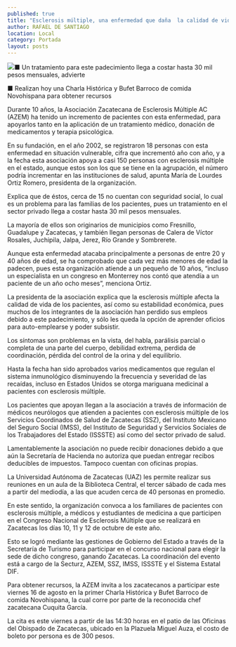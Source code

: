 ```yaml
---
published: true
title: "Esclerosis múltiple, una enfermedad que daña  la calidad de vida de los pacientes: especialista"
author: RAFAEL DE SANTIAGO
location: Local
category: Portada
layout: posts
---
```


![](http://i.imgur.com/EIvAjQKm.jpg)■ Un tratamiento para este padecimiento llega a costar hasta 30 mil pesos mensuales, advierte

■ Realizan hoy una Charla Histórica y Bufet Barroco de comida Novohispana para obtener recursos

Durante 10 años, la Asociación Zacatecana de Esclerosis Múltiple AC (AZEM) ha tenido un incremento de pacientes con esta enfermedad, para apoyarlos tanto en la aplicación de un tratamiento médico, donación de medicamentos y terapia psicológica.

En su fundación, en el año 2002, se registraron 18 personas con esta enfermedad en situación vulnerable, cifra que incrementó año con año, y a la fecha esta asociación apoya a casi 150 personas con esclerosis múltiple en el estado, aunque estos son los que se tiene en la agrupación, el número podría incrementar en las instituciones de salud, apunta María de Lourdes Ortiz Romero, presidenta de la organización.

Explica que de éstos, cerca de 15 no cuentan con seguridad social, lo cual es un problema para las familias de los pacientes, pues un tratamiento en el sector privado llega a costar hasta 30 mil pesos mensuales. 

La mayoría de ellos son originarios de municipios como Fresnillo, Guadalupe y Zacatecas, y también llegan personas de Calera de Víctor Rosales, Juchipila, Jalpa, Jerez, Río Grande y Sombrerete.

Aunque esta enfermedad atacaba principalmente a personas de entre 20 y 40 años de edad, se ha comprobado que cada vez más menores de edad la padecen, pues esta organización atiende a un pequeño de 10 años, “incluso un especialista en un congreso en Monterrey nos contó que atendía a un paciente de un año ocho meses”, menciona Ortiz.

La presidenta de la asociación explica que la esclerosis múltiple afecta la calidad de vida de los pacientes, así como su estabilidad económica, pues muchos de los integrantes de la asociación han perdido sus empleos debido a este padecimiento, y sólo les queda la opción de aprender oficios para auto-emplearse y poder subsistir.

Los síntomas son problemas en la vista, del habla, parálisis parcial o completa de una parte del cuerpo, debilidad extrema, perdida de coordinación, pérdida del control de la orina y del equilibrio.

Hasta la fecha han sido aprobados varios medicamentos que regulan el sistema inmunológico disminuyendo la frecuencia y severidad de las recaídas, incluso en Estados Unidos se otorga mariguana medicinal a pacientes con esclerosis múltiple.

Los pacientes que apoyan llegan a la asociación a través de información de médicos neurólogos que atienden a pacientes con esclerosis múltiple de los Servicios Coordinados de Salud de Zacatecas (SSZ), del Instituto Mexicano del Seguro Social (IMSS), del Instituto de Seguridad y Servicios Sociales de los Trabajadores del Estado (ISSSTE) así como del sector privado de salud.

Lamentablemente la asociación no puede recibir donaciones debido a que aún la Secretaría de Hacienda no autoriza que puedan entregar recibos deducibles de impuestos. Tampoco cuentan con oficinas propias. 

La Universidad Autónoma de Zacatecas (UAZ) les permite realizar sus reuniones en un aula de la Biblioteca Central, el tercer sábado de cada mes a partir del mediodía, a las que acuden cerca de 40 personas en promedio. 

En este sentido, la organización convoca a los familiares de pacientes con esclerosis múltiple, a médicos y estudiantes de medicina a que participen en el Congreso Nacional de Esclerosis Múltiple que se realizará en Zacatecas los días 10, 11 y 12 de octubre de este año.

Esto se logró mediante las gestiones de Gobierno del Estado a través de la Secretaría de Turismo para participar en el concurso nacional para elegir la sede de dicho congreso, ganando Zacatecas. La coordinación del evento está a cargo de la Secturz, AZEM, SSZ, IMSS, ISSSTE y el Sistema Estatal DIF. 

Para obtener recursos, la AZEM invita a los zacatecanos a participar este viernes 16 de agosto en la primer Charla Histórica y Bufet Barroco de comida Novohispana, la cual corre por parte de la reconocida chef zacatecana Cuquita García.

La cita es este viernes a partir de las 14:30 horas en el patio de las Oficinas del Obispado de Zacatecas, ubicado en la Plazuela Miguel Auza, el costo de boleto por persona es de 300 pesos.
